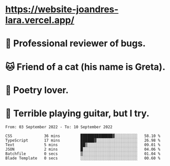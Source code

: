 # https://website-joandres-lara.vercel.app/
# 🐛 Professional reviewer of bugs.
# 🐱 Friend of a cat (his name is Greta).
# 📜 Poetry lover.
# 🎸 Terrible playing guitar, but I try.

<!--START_SECTION:waka-->

```text
From: 03 September 2022 - To: 10 September 2022

CSS              36 mins         ██████████████▓░░░░░░░░░░   58.10 %
TypeScript       17 mins         ██████▓░░░░░░░░░░░░░░░░░░   26.98 %
Text             5 mins          ██▒░░░░░░░░░░░░░░░░░░░░░░   09.01 %
JSON             2 mins          █░░░░░░░░░░░░░░░░░░░░░░░░   04.06 %
Batchfile        0 secs          ▒░░░░░░░░░░░░░░░░░░░░░░░░   01.04 %
Blade Template   0 secs          ░░░░░░░░░░░░░░░░░░░░░░░░░   00.60 %
```

<!--END_SECTION:waka-->
